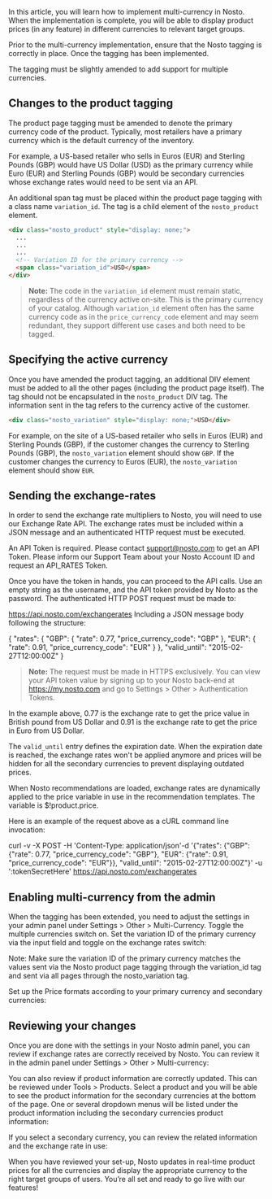 In this article, you will learn how to implement multi-currency in Nosto. When the implementation is complete, you will be able to display product prices (in any feature) in different currencies to relevant target groups.

Prior to the multi-currency implementation, ensure that the Nosto tagging is correctly in place. Once the tagging has been implemented.

The tagging must be slightly amended to add support for multiple currencies.

## Changes to the product tagging

The product page tagging must be amended to denote the primary currency code of the product. Typically, most retailers have a primary currency which is the default currency of the inventory.

For example, a US-based retailer who sells in Euros (EUR) and Sterling Pounds (GBP) would have US Dollar (USD) as the primary currency while Euro (EUR) and Sterling Pounds (GBP) would be secondary currencies whose exchange rates would need to be sent via an API.

An additional span tag must be placed within the product page tagging with a class name `variation_id`. The tag is a child element of the `nosto_product` element.

```html
<div class="nosto_product" style="display: none;">
  ...
  ...
  ...
  <!-- Variation ID for the primary currency --> 
  <span class="variation_id">USD</span>
</div>
```

> **Note:** The code in the `variation_id` element must remain static, regardless of the currency active on-site. This is the primary currency of your catalog. Although `variation_id` element often has the same currency code as in the `price_currency_code` element and may seem redundant, they support different use cases and both need to be tagged.

## Specifying the active currency

Once you have amended the product tagging, an additional DIV element must be added to all the other pages (including the product page itself). The tag should not be encapsulated in the `nosto_product` DIV tag. The information sent in the tag refers to the currency active of the customer.

```html
<div class="nosto_variation" style="display: none;">USD</div>
```

For example, on the site of a US-based retailer who sells in Euros (EUR) and Sterling Pounds (GBP), if the customer changes the currency to Sterling Pounds (GBP), the `nosto_variation` element should show `GBP`. If the customer changes the currency to Euros (EUR), the `nosto_variation` element should show `EUR`. 


## Sending the exchange-rates

In order to send the exchange rate multipliers to Nosto, you will need to use our Exchange Rate API. The exchange rates must be included within a JSON message and an authenticated HTTP request must be executed. 

An API Token is required. Please contact support@nosto.com to get an API Token. Please inform our Support Team about your Nosto Account ID and request an API_RATES Token.

Once you have the token in hands, you can proceed to the API calls. Use an empty string as the username, and the API token provided by Nosto as the password. The authenticated HTTP POST request must be made to:

https://api.nosto.com/exchangerates
Including a JSON message body following the structure:

{
  "rates": {
    "GBP": {
      "rate": 0.77,
      "price_currency_code": "GBP"
    },
    "EUR": {
      "rate": 0.91,
      "price_currency_code": "EUR"
    }
  },
  "valid_until": "2015-02-27T12:00:00Z"
}

> **Note:** The request must be made in HTTPS exclusively. You can view your API token value by signing up to your Nosto back-end at https://my.nosto.com and go to Settings > Other > Authentication Tokens.

In the example above, 0.77 is the exchange rate to get the price value in British pound from US Dollar and 0.91 is the exchange rate to get the price in Euro from US Dollar.

The `valid_until` entry defines the expiration date. When the expiration date is reached, the exchange rates won't be applied anymore and prices will be hidden for all the secondary currencies to prevent displaying outdated prices.

When Nosto recommendations are loaded, exchange rates are dynamically applied to the price variable in use in the recommendation templates. The variable is $!product.price.

Here is an example of the request above as a cURL command line invocation:

curl -v -X POST -H 'Content-Type: application/json'-d '{"rates": {"GBP": {"rate": 0.77, "price_currency_code": "GBP"}, "EUR": {"rate": 0.91, "price_currency_code": "EUR"}}, "valid_until": "2015-02-27T12:00:00Z"}' -u ':tokenSecretHere' https://api.nosto.com/exchangerates


## Enabling multi-currency from the admin

When the tagging has been extended, you need to adjust the settings in your admin panel under Settings > Other > Multi-Currency. Toggle the multiple currencies switch on. Set the variation ID of the primary currency via the input field and toggle on the exchange rates switch:

 
Note: Make sure the variation ID of the primary currency matches the values sent via the Nosto product page tagging through the variation_id tag and sent via all pages through the nosto_variation tag.

Set up the Price formats according to your primary currency and secondary currencies:

 
## Reviewing your changes

Once you are done with the settings in your Nosto admin panel, you can review if exchange rates are correctly received by Nosto. You can review it in the admin panel under Settings > Other > Multi-currency:

 
You can also review if product information are correctly updated. This can be reviewed under Tools > Products. Select a product and you will be able to see the product information for the secondary currencies at the bottom of the page. One or several dropdown menus will be listed under the product information including the secondary currencies product information:

 
If you select a secondary currency, you can review the related information and the exchange rate in use:

 
When you have reviewed your set-up, Nosto updates in real-time product prices for all the currencies and display the appropriate currency to the right target groups of users. You’re all set and ready to go live with our features!